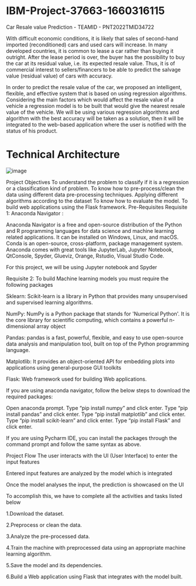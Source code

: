 # IBM-Project-37663-1660316115
Car Resale value Prediction - TEAMID - PNT2022TMID34722

With difficult economic conditions, it is likely that sales of second-hand imported (reconditioned) cars and used cars will increase. In many developed countries, it is common to lease a car rather than buying it outright. After the lease period is over, the buyer has the possibility to buy the car at its residual value, i.e. its expected resale value. Thus, it is of commercial interest to sellers/financers to be able to predict the salvage value (residual value) of cars with accuracy.

In order to predict the resale value of the car, we proposed an intelligent, flexible, and effective system that is based on using regression algorithms. Considering the main factors which would affect the resale value of a vehicle a regression model is to be built that would give the nearest resale value of the vehicle. We will be using various regression algorithms and algorithm with the best accuracy will be taken as a solution, then it will be integrated to the web-based application where the user is notified with the status of his product.


# Technical Architecture
![image](https://user-images.githubusercontent.com/54901070/193487105-b7d6e83b-7901-4584-b1c5-999e150941d7.png)

Project Objectives
To understand the problem to classify if it is a regression or a classification kind of problem.
To know how to pre-process/clean the data using different data pre-processing techniques.
Applying different algorithms according to the dataset
To know how to evaluate the model.
To build web applications using the Flask framework.
Pre-Requisites
Requisite 1:
Anaconda Navigator :

Anaconda Navigator is a free and open-source distribution of the Python and R programming languages for data science and machine learning related applications. It can be installed on Windows, Linux, and macOS. Conda is an open-source, cross-platform, package management system. Anaconda comes with great tools like JupyterLab, Jupyter Notebook, QtConsole, Spyder, Glueviz, Orange, Rstudio, Visual Studio Code.

For this project, we will be using Jupyter notebook and Spyder

Requisite 2:
To build Machine learning models you must require the following packages

Sklearn:
Scikit-learn is a library in Python that provides many unsupervised and supervised learning algorithms.

NumPy:
NumPy is a Python package that stands for 'Numerical Python'. It is the core library for scientific computing, which contains a powerful n-dimensional array object

Pandas:
pandas is a fast, powerful, flexible, and easy to use open-source data analysis and manipulation tool, built on top of the Python programming language.

Matplotlib:
It provides an object-oriented API for embedding plots into applications using general-purpose GUI toolkits

Flask:
Web framework used for building Web applications.

If you are using anaconda navigator, follow the below steps to download the required packages:

Open anaconda prompt. Type “pip install numpy” and click enter. Type “pip install pandas” and click enter. Type “pip install matplotlib” and click enter. Type “pip install scikit-learn” and click enter. Type “pip install Flask” and click enter.

If you are using Pycharm IDE, you can install the packages through the command prompt and follow the same syntax as above.

Project Flow
The user interacts with the UI (User Interface) to enter the input features

Entered input features are analyzed by the model which is integrated

Once the model analyses the input, the prediction is showcased on the UI

To accomplish this, we have to complete all the activities and tasks listed below

1.Download the dataset.

2.Preprocess or clean the data.

3.Analyze the pre-processed data.

4.Train the machine with preprocessed data using an appropriate machine learning algorithm.

5.Save the model and its dependencies.

6.Build a Web application using Flask that integrates with the model built.


